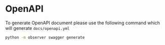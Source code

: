 # OpenAPI

To generate OpenAPI document please use the following command which will generate `docs/openapi.yml`

```sh
python -m observer swagger generate
```
